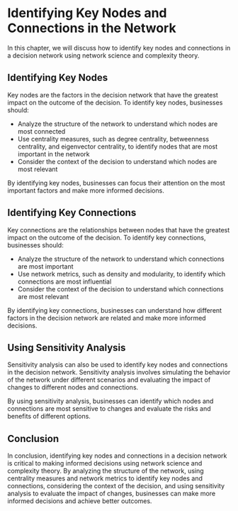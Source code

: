 Identifying Key Nodes and Connections in the Network
============================================================================================

In this chapter, we will discuss how to identify key nodes and connections in a decision network using network science and complexity theory.

Identifying Key Nodes
---------------------

Key nodes are the factors in the decision network that have the greatest impact on the outcome of the decision. To identify key nodes, businesses should:

* Analyze the structure of the network to understand which nodes are most connected
* Use centrality measures, such as degree centrality, betweenness centrality, and eigenvector centrality, to identify nodes that are most important in the network
* Consider the context of the decision to understand which nodes are most relevant

By identifying key nodes, businesses can focus their attention on the most important factors and make more informed decisions.

Identifying Key Connections
---------------------------

Key connections are the relationships between nodes that have the greatest impact on the outcome of the decision. To identify key connections, businesses should:

* Analyze the structure of the network to understand which connections are most important
* Use network metrics, such as density and modularity, to identify which connections are most influential
* Consider the context of the decision to understand which connections are most relevant

By identifying key connections, businesses can understand how different factors in the decision network are related and make more informed decisions.

Using Sensitivity Analysis
--------------------------

Sensitivity analysis can also be used to identify key nodes and connections in the decision network. Sensitivity analysis involves simulating the behavior of the network under different scenarios and evaluating the impact of changes to different nodes and connections.

By using sensitivity analysis, businesses can identify which nodes and connections are most sensitive to changes and evaluate the risks and benefits of different options.

Conclusion
----------

In conclusion, identifying key nodes and connections in a decision network is critical to making informed decisions using network science and complexity theory. By analyzing the structure of the network, using centrality measures and network metrics to identify key nodes and connections, considering the context of the decision, and using sensitivity analysis to evaluate the impact of changes, businesses can make more informed decisions and achieve better outcomes.
